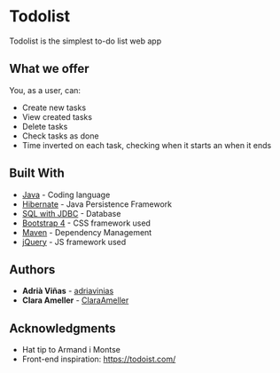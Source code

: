 # Todolist

Todolist is the simplest to-do list web app

## What we offer
You, as a user, can:
  - Create new tasks
  - View created tasks
  - Delete tasks
  - Check tasks as done
  - Time inverted on each task, checking when it starts an when it ends

## Built With

* [Java](http://www.oracle.com/technetwork/java/javase) - Coding language
* [Hibernate](http://hibernate.org/) - Java Persistence Framework
* [SQL with JDBC](https://docs.oracle.com/javase/tutorial/jdbc) - Database
* [Bootstrap 4](https://v4-alpha.getbootstrap.com/getting-started/download/) - CSS framework used
* [Maven](https://maven.apache.org/) - Dependency Management
* [jQuery](https://jquery.com/download/) - JS framework used

## Authors

* **Adrià Viñas** - [adriavinias](https://github.com/adriavinias)
* **Clara Ameller** - [ClaraAmeller](https://github.com/ClaraAmeller)

## Acknowledgments

* Hat tip to Armand i Montse
* Front-end inspiration: https://todoist.com/
